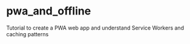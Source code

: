 # pwa_and_offline
Tutorial to create a PWA web app and understand Service Workers and caching patterns

